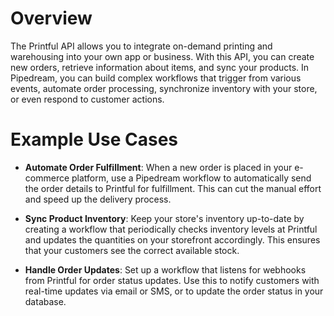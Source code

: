 # Overview

The Printful API allows you to integrate on-demand printing and warehousing into your own app or business. With this API, you can create new orders, retrieve information about items, and sync your products. In Pipedream, you can build complex workflows that trigger from various events, automate order processing, synchronize inventory with your store, or even respond to customer actions.

# Example Use Cases

- **Automate Order Fulfillment**: When a new order is placed in your e-commerce platform, use a Pipedream workflow to automatically send the order details to Printful for fulfillment. This can cut the manual effort and speed up the delivery process.

- **Sync Product Inventory**: Keep your store's inventory up-to-date by creating a workflow that periodically checks inventory levels at Printful and updates the quantities on your storefront accordingly. This ensures that your customers see the correct available stock.

- **Handle Order Updates**: Set up a workflow that listens for webhooks from Printful for order status updates. Use this to notify customers with real-time updates via email or SMS, or to update the order status in your database.
